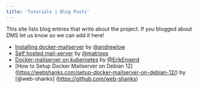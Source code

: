 ```yaml
---
title: 'Tutorials | Blog Posts'
---
```


This site lists blog entries that write about the project. If you blogged about DMS let us know so we can add it here!

- [Installing docker-mailserver](https://lowtek.ca/roo/2021/installing-docker-mailserver/) by [@andrewlow](https://github.com/andrewlow)
- [Self hosted mail-server](https://www.ifthenel.se/self-hosted-mail-server/) by [@matrixes](https://github.com/matrixes)
- [Docker-mailserver on kubernetes](https://brakkee.org/site/index.php/mailserver-on-kubernetes/) by [@ErikEngerd](https://github.com/ErikEngerd)
- [How to Setup Docker Mailserver on Debian 12] (https://webshanks.com/setup-docker-mailserver-on-debian-12/) by [@web-shanks] (https://github.com/web-shanks)
